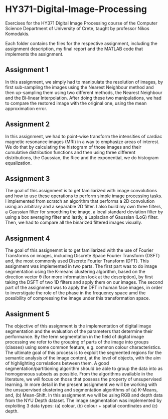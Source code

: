 # HY371-Digital-Image-Processing
Exercises for the HY371 Digital Image Processing course of the Computer Science Department of University of Crete, taught by professor Nikos Komodakis.

Each folder contains the files for the respective assignment, including the assignment description, my final report and the MATLAB code that implements the assignment.

## Assignment 1
In this assignment, we simply had to manipulate the resolution of images, by first sub-sampling the images using the Nearest Neighbour method
and then up-sampling them using two different methods, the Nearest Neighbour and the Bi-linear Interpolation. After doing these two manipulations,
we had to compare the restored image with the original one, using the mean approximation error.

## Assignment 2
In this assignment, we had to point-wise transform the intensities of cardiac magnetic resonance images (MRI) in a way to emphasize areas of interest. We do that by calculating the histogram of those images and their cumulative distribution functions
and then using three different distributions, the Gaussian, the Rice and the exponential, we do histogram equalization.

## Assignment 3
The goal of this assignment is to get familiarized with image convolutions and how to use these operations to perform simple image processing tasks.
I implemented from scratch an algorithm that performs a 2D convolution using an arbitrary and a separable 2D filter. I also build my own three filters, a Gaussian
filter for smoothing the image, a local standard deviation filter by using a box averaging filter and lastly, a Laplacian of Gaussian (LoG) filter. Then, we had to
compare all the binarized filtered images visually.

## Assignment 4
The goal of this assignemnt is to get familiarized with the use of Fourier Transforms on images, including Discrete Space Fourier Transform (DSFT) and, the most commonly used
Discrete Fourier Transform (DFT). This assignment was implemented in two parts. The first part was to do image segmentation using the K-means clustering algorithm,
based on the direction vector θ (for more information look at the description), by first taking the DSFT of two 1D filters and apply them on our images.
The second part of the assignment was to apply the DFT in human face images, in order to inverstigate the role of the phase in the frequency space amd the possibility
of compressing the image under this transformation space.

## Assignment 5
The objective of this assignment is the implementation of digital image segmentation and the evaluation of the parameters that determine their performance.
By the term segmentation in the field of digital image processing we refer to the grouping of parts of the image into groups (classes) using some common feature, e.g. common colour characteristics.
The ultimate goal of this process is to exploit the segmented regions for the semantic analysis of the image content, at the level of objects, with the aim of highlighting
correlations between them. A good segmentation/partitioning algorithm should be able to group the data into as homogeneous subsets as possible. From the algorithms available in the literature, we will focus on those that possess
the property of unsupervised learning. In more detail in the present assignment we will be working with the unsupervised clustering and segmentation algorithms of (a) K-Means, and, (b) Mean-Shift.
In this assignment we will be using RGB and depth data from the NYU Depth dataset. The image segmentation was implemented by exploiting 3 data types:
(a) colour, (b) colour + spatial coordinates and (c) depth.
